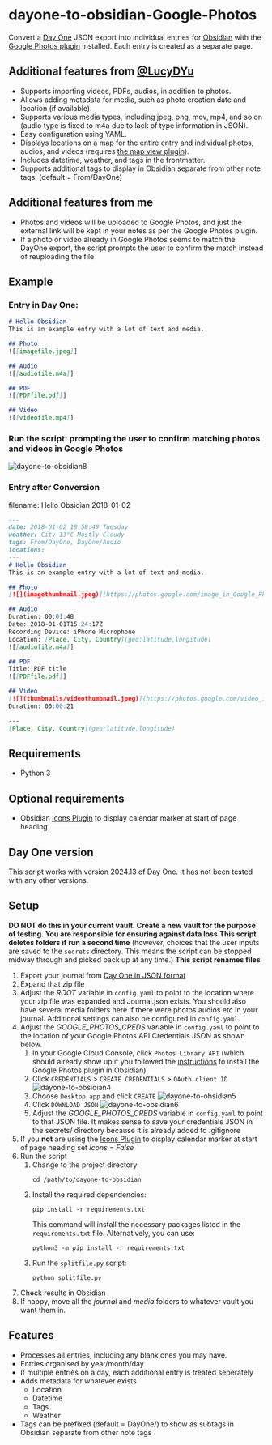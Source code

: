 # dayone-to-obsidian-Google-Photos
Convert a [Day One](https://dayoneapp.com/) JSON export into individual entries for [Obsidian](https://obsidian.md) with the [Google Photos plugin](https://forum.obsidian.md/t/google-photos-integration-for-obsidian/51062) installed. Each entry is created as a separate page. 

## Additional features from [@LucyDYu](https://github.com/LucyDYu/dayone-to-obsidian)
* Supports importing videos, PDFs, audios, in addition to photos.
* Allows adding metadata for media, such as photo creation date and location (if available).
* Supports various media types, including jpeg, png, mov, mp4, and so on (audio type is fixed to m4a due to lack of type information in JSON).
* Easy configuration using YAML.
* Displays locations on a map for the entire entry and individual photos, audios, and videos (requires [the map view plugin](https://github.com/esm7/obsidian-map-view)).
* Includes datetime, weather, and tags in the frontmatter.
* Supports additional tags to display in Obsidian separate from other note tags. (default = From/DayOne)

## Additional features from me
* Photos and videos will be uploaded to Google Photos, and just the external link will be kept in your notes as per the Google Photos plugin.
* If a photo or video already in Google Photos seems to match the DayOne export, the script prompts the user to confirm the match instead of reuploading the file

## Example 
### Entry in Day One:
```markdown
# Hello Obsidian
This is an example entry with a lot of text and media.

## Photo
![[imagefile.jpeg]]

## Audio
![[audiofile.m4a]]

## PDF
![[PDFfile.pdf]]

## Video
![[videofile.mp4]]

```
### Run the script: prompting the user to confirm matching photos and videos in Google Photos
![dayone-to-obsidian8](https://github.com/ezratock/dayone-to-obsidian-Google-Photos/assets/41342771/4c06c125-eaeb-461e-8638-dd5ecfc7b6fc)

### Entry after Conversion
filename: Hello Obsidian 2018-01-02
```markdown
---
date: 2018-01-02 18:58:49 Tuesday
weather: City 13°C Mostly Cloudy
tags: From/DayOne, DayOne/Audio
locations: 
---
# Hello Obsidian
This is an example entry with a lot of text and media.

## Photo
[![](imagethumbnail.jpeg)](https://photos.google.com/image_in_Google_Photos)

## Audio
Duration: 00:01:48
Date: 2018-01-01T15:24:17Z
Recording Device: iPhone Microphone
Location: [Place, City, Country](geo:latitude,longitude)
![[audiofile.m4a]]

## PDF
Title: PDF title
![[PDFfile.pdf]]

## Video
[![](thumbnails/videothumbnail.jpeg)](https://photos.google.com/video_in_Google_Photos)
Duration: 00:00:21

---
[Place, City, Country](geo:latitude,longitude)

```

## Requirements
* Python 3

## Optional requirements
* Obsidian [Icons Plugin](https://github.com/visini/obsidian-icons-plugin) to display calendar marker at start of page heading

## Day One version
This script works with version 2024.13 of Day One. It has not been tested with any other versions.

## Setup

**DO NOT do this in your current vault. Create a new vault for the purpose of testing. You are responsible for ensuring against data loss**
**This script deletes folders if run a second time** (however, choices that the user inputs are saved to the `secrets` directory. This means the script can be stopped midway through and picked back up at any time.)
**This script renames files**
1. Export your journal from [Day One in JSON format](https://help.dayoneapp.com/en/articles/440668-exporting-entries) 
2. Expand that zip file
3. Adjust the *ROOT* variable in `config.yaml` to point to the location where your zip file was expanded and Journal.json exists. You should also have several media folders here if there were photos audios etc in your journal. Additional settings can also be configured in `config.yaml`.
4. Adjust the *GOOGLE_PHOTOS_CREDS* variable in `config.yaml` to point to the location of your Google Photos API Credentials JSON as shown below.
   1. In your Google Cloud Console, click `Photos Library API` (which should already show up if you followed the [instructions](https://github.com/alangrainger/obsidian-google-photos/blob/main/docs/Setup.md) to install the Google Photos plugin in Obsidian)
   2. Click `CREDENTIALS` > `CREATE CREDENTIALS` > `OAuth client ID` ![dayone-to-obsidian4](https://github.com/ezratock/dayone-to-obsidian-Google-Photos/assets/41342771/1cc832be-5a5f-430c-b380-5c255528a588)
   3. Choose `Desktop app` and click `CREATE` ![dayone-to-obsidian5](https://github.com/ezratock/dayone-to-obsidian-Google-Photos/assets/41342771/1599a723-299e-4706-ac34-e6eca7642f58)
   4. Click `DOWNLOAD JSON` ![dayone-to-obsidian6](https://github.com/ezratock/dayone-to-obsidian-Google-Photos/assets/41342771/786abd33-7877-4fde-840c-8481e008101e)
   5. Adjust the *GOOGLE_PHOTOS_CREDS* variable in `config.yaml` to point to that JSON file. It makes sense to save your credentials JSON in the secrets/ directory because it is already added to .gitignore
5. If you **not** are using the [Icons Plugin](https://github.com/visini/obsidian-icons-plugin) to display calendar marker at start of page heading set *icons = False*
6. Run the script
   1. Change to the project directory:
      ```
      cd /path/to/dayone-to-obsidian
      ```
   2. Install the required dependencies:
      ```shell
      pip install -r requirements.txt
      ```
      This command will install the necessary packages listed in the `requirements.txt` file. Alternatively, you can use:
      ```shell
      python3 -m pip install -r requirements.txt
      ```
   3. Run the `splitfile.py` script:
      ```shell
      python splitfile.py
      ```
7. Check results in Obsidian
8. If happy, move all the *journal* and *media* folders to whatever vault you want them in.

## Features
* Processes all entries, including any blank ones you may have.
* Entries organised by year/month/day
* If multiple entries on a day, each additional entry is treated seperately
* Adds metadata for whatever exists
   * Location 
   * Datetime
   * Tags
   * Weather
* Tags can be prefixed (default = DayOne/) to show as subtags in Obsidian separate from other note tags
